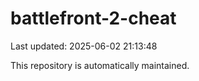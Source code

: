 # battlefront-2-cheat

Last updated: 2025-06-02 21:13:48

This repository is automatically maintained.

